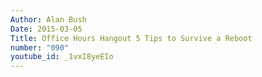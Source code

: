 ```yaml
---
Author: Alan Bush
Date: 2015-03-05
Title: Office Hours Hangout 5 Tips to Survive a Reboot
number: "090"
youtube_id: _1vxI8yeEIo
---
```



